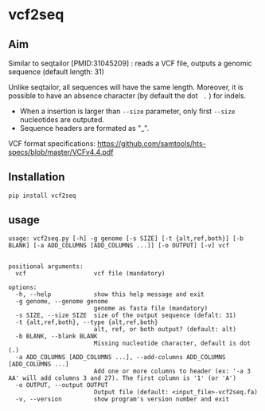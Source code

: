 # vcf2seq


## Aim

Similar to seqtailor [PMID:31045209] : reads a VCF file, outputs a genomic sequence (default length: 31)

Unlike seqtailor, all sequences will have the same length. Moreover, it is possible to have an absence character (by default the dot ` .` ) for indels.

- When a insertion is larger than ``--size`` parameter, only first ``--size`` nucleotides are outputed.
- Sequence headers are formated as "<chr>_<position>_<ref>_<alt>".

VCF format specifications: https://github.com/samtools/hts-specs/blob/master/VCFv4.4.pdf


## Installation

```
pip install vcf2seq
```


## usage

```
usage: vcf2seq.py [-h] -g genome [-s SIZE] [-t {alt,ref,both}] [-b BLANK] [-a ADD_COLUMNS [ADD_COLUMNS ...]] [-o OUTPUT] [-v] vcf


positional arguments:
  vcf                   vcf file (mandatory)

options:
  -h, --help            show this help message and exit
  -g genome, --genome genome
                        genome as fasta file (mandatory)
  -s SIZE, --size SIZE  size of the output sequence (defalt: 31)
  -t {alt,ref,both}, --type {alt,ref,both}
                        alt, ref, or both output? (default: alt)
  -b BLANK, --blank BLANK
                        Missing nucleotide character, default is dot (.)
  -a ADD_COLUMNS [ADD_COLUMNS ...], --add-columns ADD_COLUMNS [ADD_COLUMNS ...]
                        Add one or more columns to header (ex: '-a 3 AA' will add columns 3 and 27). The first column is '1' (or 'A')
  -o OUTPUT, --output OUTPUT
                        Output file (default: <input_file>-vcf2seq.fa)
  -v, --version         show program's version number and exit
```